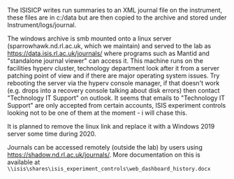 The ISISICP writes run summaries to an XML journal file on the instrument, these files are in c:/data but are then copied to the archive and stored under Instrument/logs/journal. 

The windows archive is smb mounted onto a linux server (sparrowhawk.nd.rl.ac.uk, which we maintain) and served to the lab as https://data.isis.rl.ac.uk/journals/ where programs such as Mantid and "standalone journal viewer" can access it. This machine runs on the facilities hyperv cluster, technology department look after it from a server patching point of view and if there are major operating system issues. Try rebooting the server via the hyperv console manager, if that doesn't work (e.g. drops into a recovery console talking about disk errors) then contact "Technology IT Support" on outlook. It seems that emails to "Technology IT Support" are only accepted from certain accounts, ISIS experiment controls looking not to be one of them at the moment - i will chase this.    

It is planned to remove the linux link and replace it with a Windows 2019 server some time during 2020.

Journals can be accessed remotely (outside the lab) by users using https://shadow.nd.rl.ac.uk/journals/. More documentation on this is available at `\\isis\shares\isis_experiment_controls\web_dashboard_history.docx`
